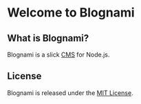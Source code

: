
# Welcome to Blognami

## What is Blognami?

Blognami is a slick [CMS](https://en.wikipedia.org/wiki/Content_management_system) for Node.js.

## License

Blognami is released under the [MIT License](https://opensource.org/licenses/MIT).

